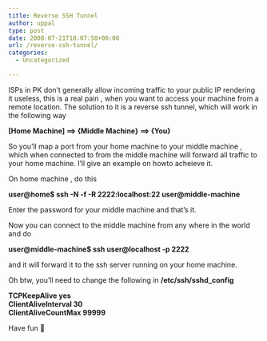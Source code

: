 ```yaml
---
title: Reverse SSH Tunnel
author: uppal
type: post
date: 2008-07-21T18:07:58+00:00
url: /reverse-ssh-tunnel/
categories:
  - Uncategorized

---
```

ISPs in PK don&#8217;t generally allow incoming traffic to your public IP rendering it useless, this is a real pain , when you want to access your machine from a remote location. The solution to it is a reverse ssh tunnel, which will work in the following way

**[Home Machine] ==> {Middle Machine} ==> {You}**

So you&#8217;ll map a port from your home machine to your middle machine , which when connected to from the middle machine will forward all traffic to your home machine. I&#8217;ll give an example on howto acheieve it.

On home machine , do this

**user@home$ ssh -N -f -R 2222:localhost:22 user@middle-machine**

Enter the password for your middle machine and that&#8217;s it.

Now you can connect to the middle machine from any where in the world and do

**user@middle-machine$ ssh user@localhost -p 2222**

and it will forward it to the ssh server running on your home machine.

Oh btw, you&#8217;ll need to change the following in **/etc/ssh/sshd_config**

**TCPKeepAlive yes  
ClientAliveInterval 30  
ClientAliveCountMax 99999**

Have fun 🙂

<!-- AdSense Now! Lite: PreFiltered - NoAds [ WP is not in the loop. ] -->